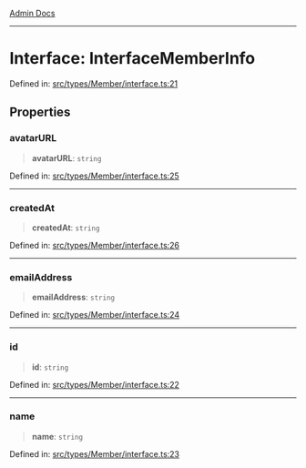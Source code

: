 [Admin Docs](/)

***

# Interface: InterfaceMemberInfo

Defined in: [src/types/Member/interface.ts:21](https://github.com/PalisadoesFoundation/talawa-admin/blob/main/src/types/Member/interface.ts#L21)

## Properties

### avatarURL

> **avatarURL**: `string`

Defined in: [src/types/Member/interface.ts:25](https://github.com/PalisadoesFoundation/talawa-admin/blob/main/src/types/Member/interface.ts#L25)

***

### createdAt

> **createdAt**: `string`

Defined in: [src/types/Member/interface.ts:26](https://github.com/PalisadoesFoundation/talawa-admin/blob/main/src/types/Member/interface.ts#L26)

***

### emailAddress

> **emailAddress**: `string`

Defined in: [src/types/Member/interface.ts:24](https://github.com/PalisadoesFoundation/talawa-admin/blob/main/src/types/Member/interface.ts#L24)

***

### id

> **id**: `string`

Defined in: [src/types/Member/interface.ts:22](https://github.com/PalisadoesFoundation/talawa-admin/blob/main/src/types/Member/interface.ts#L22)

***

### name

> **name**: `string`

Defined in: [src/types/Member/interface.ts:23](https://github.com/PalisadoesFoundation/talawa-admin/blob/main/src/types/Member/interface.ts#L23)
